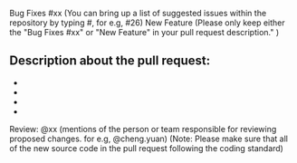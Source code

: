 Bug Fixes #xx (You can bring up a list of suggested issues within the repository by typing #, for e.g, #26) 
New Feature (Please only keep either the "Bug Fixes #xx" or "New Feature" in your pull request description." )

Description about the pull request:
-
-
-
-
-

Review:
@xx (mentions of the person or team responsible for reviewing proposed changes. for e.g, @cheng.yuan)
(Note: Please make sure that all of the new source code in the pull request following the coding standard)
